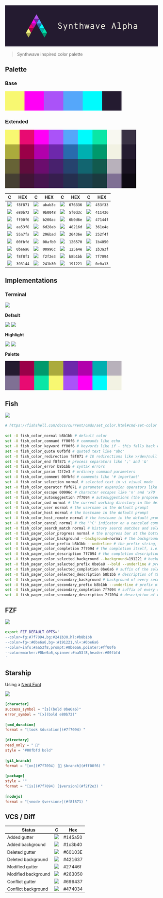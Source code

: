 
![](./assets/synthwave_alpha_logo.png)
> Synthwave inspired color palette

## Palette

### Base
![](./assets/palette_base.png)

### Extended
![](./assets/palette_extended.png)

C | HEX | C | HEX | C | HEX | C | HEX
--- | --- | --- | --- | --- | --- | --- | ---
![](https://via.placeholder.com/20/f8f871/?text=+) | `f8f871` | ![](https://via.placeholder.com/20/abab3c/?text=+) | `abab3c` | ![](https://via.placeholder.com/20/676336/?text=+) | `676336` | ![](https://via.placeholder.com/20/453f33/?text=+) | `453f33`
![](https://via.placeholder.com/20/e80b72/?text=+) | `e80b72` | ![](https://via.placeholder.com/20/9b0048/?text=+) | `9b0048` | ![](https://via.placeholder.com/20/5f0d3c/?text=+) | `5f0d3c` | ![](https://via.placeholder.com/20/411436/?text=+) | `411436`
![](https://via.placeholder.com/20/ff00f6/?text=+) | `ff00f6` | ![](https://via.placeholder.com/20/b200ac/?text=+) | `b200ac` | ![](https://via.placeholder.com/20/6b0d6e/?text=+) | `6b0d6e` | ![](https://via.placeholder.com/20/47144f/?text=+) | `47144f`
![](https://via.placeholder.com/20/aa53f8/?text=+) | `aa53f8` | ![](https://via.placeholder.com/20/6d28ab/?text=+) | `6d28ab` | ![](https://via.placeholder.com/20/48216d/?text=+) | `48216d` | ![](https://via.placeholder.com/20/361e4e/?text=+) | `361e4e`
![](https://via.placeholder.com/20/55a7fa/?text=+) | `55a7fa` | ![](https://via.placeholder.com/20/296bad/?text=+) | `296bad` | ![](https://via.placeholder.com/20/26436e/?text=+) | `26436e` | ![](https://via.placeholder.com/20/252f4f/?text=+) | `252f4f`
![](https://via.placeholder.com/20/00fbfd/?text=+) | `00fbfd` | ![](https://via.placeholder.com/20/00afb0/?text=+) | `00afb0` | ![](https://via.placeholder.com/20/126570/?text=+) | `126570` | ![](https://via.placeholder.com/20/1b4050/?text=+) | `1b4050`
![](https://via.placeholder.com/20/0be6a6/?text=+) | `0be6a6` | ![](https://via.placeholder.com/20/00996c/?text=+) | `00996c` | ![](https://via.placeholder.com/20/125a4e/?text=+) | `125a4e` | ![](https://via.placeholder.com/20/1b3a3f/?text=+) | `1b3a3f`
![](https://via.placeholder.com/20/f8f8f1/?text=+) | `f8f8f1` | ![](https://via.placeholder.com/20/f2f2e3/?text=+) | `f2f2e3` | ![](https://via.placeholder.com/20/b8b1bb/?text=+) | `b8b1bb` | ![](https://via.placeholder.com/20/7f7094/?text=+) | `7f7094`
![](https://via.placeholder.com/20/393144/?text=+) | `393144` | ![](https://via.placeholder.com/20/241b30/?text=+) | `241b30` | ![](https://via.placeholder.com/20/191221/?text=+) | `191221` | ![](https://via.placeholder.com/20/0e0a13/?text=+) | `0e0a13`


## Implementations

### Terminal
![](https://via.placeholder.com/640x240/dddddd/?text=screenshot)

**Default**

![](https://via.placeholder.com/48/f2f2e3/?text=+)
![](https://via.placeholder.com/48/241b30/?text=+)

**Highlight**

![](https://via.placeholder.com/48/241b30/?text=+)
![](https://via.placeholder.com/48/0be6a6/?text=+)

**Palette**

![](./assets/palette_terminal.png)

## Fish
![](https://via.placeholder.com/640x240/dddddd/?text=screenshot)
```sh
# https://fishshell.com/docs/current/cmds/set_color.html#cmd-set-color

set -U fish_color_normal b8b1bb # default color
set -U fish_color_command ff00f6 # commands like echo
set -U fish_color_keyword ff00f6 # keywords like if - this falls back on the command color if unset
set -U fish_color_quote 00fbfd # quoted text like "abc"
set -U fish_color_redirection f8f871 # IO redirections like >/dev/null
set -U fish_color_end f8f871 # process separators like ';' and '&'
set -U fish_color_error b8b1bb # syntax errors
set -U fish_color_param f2f2e3 # ordinary command parameters
set -U fish_color_comment 00fbfd # comments like '# important'
set -U fish_color_selection normal # selected text in vi visual mode
set -U fish_color_operator f8f871 # parameter expansion operators like '*' and '~'
set -U fish_color_escape 00996c # character escapes like 'n' and 'x70'
set -U fish_color_autosuggestion 7f7094 # autosuggestions (the proposed rest of a command)
set -U fish_color_cwd normal # the current working directory in the default prompt
set -U fish_color_user normal # the username in the default prompt
set -U fish_color_host normal # the hostname in the default prompt
set -U fish_color_host_remote normal # the hostname in the default prompt for remote sessions (like ssh)
set -U fish_color_cancel normal # the '^C' indicator on a canceled command
set -U fish_color_search_match normal # history search matches and selected pager items (background only)
set -U fish_pager_color_progress normal # the progress bar at the bottom left corner
set -U fish_pager_color_background --background=normal # the background color of a line
set -U fish_pager_color_prefix b8b1bb --underline # the prefix string, i.e. the string that is to be completed
set -U fish_pager_color_completion 7f7094 # the completion itself, i.e. the proposed rest of the string
set -U fish_pager_color_description 7f7094 # the completion description
set -U fish_pager_color_selected_background --background=191221 # background of the selected completion
set -U fish_pager_color_selected_prefix 0be6a8 --bold --underline # prefix of the selected completion
set -U fish_pager_color_selected_completion 0be6a6 # suffix of the selected completion
set -U fish_pager_color_selected_description b8b1bb # description of the selected completion
set -U fish_pager_color_secondary_background # background of every second unselected completion
set -U fish_pager_color_secondary_prefix b8b1bb --underline # prefix of every second unselected completion
set -U fish_pager_color_secondary_completion 7f7094 # suffix of every second unselected completion
set -U fish_pager_color_secondary_description 7f7094 # description of every second unselected completion

```

## FZF
![](https://via.placeholder.com/640x240/dddddd/?text=screenshot)
```sh
export FZF_DEFAULT_OPTS='
--color=fg:#7f7094,bg:#241b30,hl:#b8b1bb
--color=fg+:#0be6a6,bg+:#191221,hl+:#0be6a6
--color=info:#aa53f8,prompt:#0be6a6,pointer:#ff00f6
--color=marker:#0be6a6,spinner:#aa53f8,header:#00fbfd
'

```

## Starship
Using a [Nerd Font](https://www.nerdfonts.com/)

![](https://via.placeholder.com/640x240/dddddd/?text=screenshot)

```toml
[character]
success_symbol = "[❯](bold 0be6a6)"
error_symbol = "[❯](bold e80b72)"

[cmd_duration]
format = "[took $duration](#7f7094) "

[directory]
read_only = " "
style = "#00fbfd bold"

[git_branch]
format = "[on](#7f7094) [ $branch](#ff00f6) "

[package]
style = ""
format = "[is](#7f7094) [$version](#f2f2e3) "

[nodejs]
format = "[<node $version>](#f8f871) "

```

## VCS / Diff

Status | C | Hex
--- | --- | ---
Added gutter  | ![](https://via.placeholder.com/24/145a50/?text=+) | #145a50
Added background | ![](https://via.placeholder.com/24/1c3b40/?text=+) | #1c3b40
Deleted gutter  | ![](https://via.placeholder.com/24/60103E/?text=+) | #60103E
Deleted background | ![](https://via.placeholder.com/24/421637/?text=+) | #421637
Modified gutter  | ![](https://via.placeholder.com/24/27446f/?text=+) | #27446f
Modified background | ![](https://via.placeholder.com/24/263050/?text=+) | #263050
Conflict gutter  | ![](https://via.placeholder.com/24/696437/?text=+) | #696437
Conflict background | ![](https://via.placeholder.com/24/474034/?text=+) | #474034

